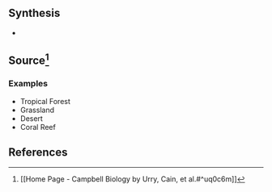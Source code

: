 ## Synthesis
- 
## Source[^1]
### Examples
- Tropical Forest
- Grassland
- Desert
- Coral Reef
## References

[^1]: [[Home Page - Campbell Biology by Urry, Cain, et al.#^uq0c6m]]